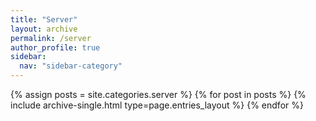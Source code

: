 ```yaml
---
title: "Server"
layout: archive
permalink: /server
author_profile: true
sidebar:
  nav: "sidebar-category"
---
```


{% assign posts = site.categories.server %}
{% for post in posts %} {% include archive-single.html type=page.entries_layout %} {% endfor %}

